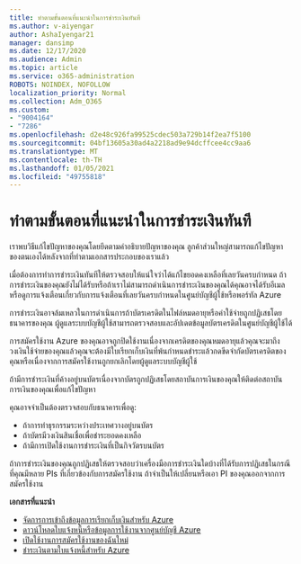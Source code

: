 ```yaml
---
title: ทำตามขั้นตอนที่แนะนำในการชำระเงินทันที
ms.author: v-aiyengar
author: AshaIyengar21
manager: dansimp
ms.date: 12/17/2020
ms.audience: Admin
ms.topic: article
ms.service: o365-administration
ROBOTS: NOINDEX, NOFOLLOW
localization_priority: Normal
ms.collection: Adm_O365
ms.custom:
- "9004164"
- "7286"
ms.openlocfilehash: d2e48c926fa99525cdec503a729b14f2ea7f5100
ms.sourcegitcommit: 04bf13605a30ad4a2218ad9e94dcffcee4cc9aa6
ms.translationtype: MT
ms.contentlocale: th-TH
ms.lasthandoff: 01/05/2021
ms.locfileid: "49755818"
---
```

# <a name="make-immediate-payment---recommended-steps"></a>ทำตามขั้นตอนที่แนะนำในการชำระเงินทันที

เราพบวิธีแก้ไขปัญหาของคุณโดยยึดตามคำอธิบายปัญหาของคุณ ลูกค้าส่วนใหญ่สามารถแก้ไขปัญหาของตนเองได้หลังจากที่ทำตามเอกสารประกอบของเราแล้ว

เมื่อต้องการทำการชำระเงินทันทีให้ตรวจสอบให้แน่ใจว่าได้แก้ไขยอดคงเหลือที่เลยวันครบกำหนด ถ้าการชำระเงินของคุณยังไม่ได้รับหรือถ้าเราไม่สามารถดำเนินการชำระเงินของคุณได้คุณอาจได้รับอีเมลหรือดูการแจ้งเตือนเกี่ยวกับการแจ้งเตือนที่เลยวันครบกำหนดในศูนย์บัญชีผู้ใช้หรือพอร์ทัล Azure 

การชำระเงินอาจล้มเหลวในการดำเนินการถ้าบัตรเครดิตในไฟล์หมดอายุหรือค่าใช้จ่ายถูกปฏิเสธโดยธนาคารของคุณ ผู้ดูแลระบบบัญชีผู้ใช้สามารถตรวจสอบและอัปเดตข้อมูลบัตรเครดิตในศูนย์บัญชีผู้ใช้ได้ 

การสมัครใช้งาน Azure ของคุณอาจถูกปิดใช้งานเนื่องจากเครดิตของคุณหมดอายุแล้วคุณจะมาถึงวงเงินใช้จ่ายของคุณแล้วคุณจะต้องมีใบเรียกเก็บเงินที่พ้นกำหนดชำระแล้วกดขีดจำกัดบัตรเครดิตของคุณหรือเนื่องจากการสมัครใช้งานถูกยกเลิกโดยผู้ดูแลระบบบัญชีผู้ใช้  

ถ้ามีการชำระเงินที่ค้างอยู่บนบัตรเนื่องจากบัตรถูกปฏิเสธโดยสถาบันการเงินของคุณให้ติดต่อสถาบันการเงินของคุณเพื่อแก้ไขปัญหา  

คุณอาจจำเป็นต้องตรวจสอบกับธนาคารเพื่อดู:

- ถ้าการทำธุรกรรมระหว่างประเทศวางอยู่บนบัตร 
- ถ้าบัตรมีวงเงินสินเชื่อเพื่อชำระยอดคงเหลือ 
- ถ้ามีการเปิดใช้งานการชำระเงินที่เป็นกิจวัตรบนบัตร 

ถ้าการชำระเงินของคุณถูกปฏิเสธให้ตรวจสอบว่าเครื่องมือการชำระเงินใดบ้างที่ได้รับการปฏิเสธในกรณีที่คุณมีหลาย PIs ที่เกี่ยวข้องกับการสมัครใช้งาน ถ้าจำเป็นให้เปลี่ยนหรือเอา PI ของคุณออกจากการสมัครใช้งาน 

**เอกสารที่แนะนำ** 

- [จัดการการเข้าถึงข้อมูลการเรียกเก็บเงินสำหรับ Azure](https://docs.microsoft.com/azure/billing/billing-manage-access?WT.mc_id=Portal-Microsoft_Azure_Support)
- [ดาวน์โหลดใบแจ้งหนี้หรือข้อมูลการใช้งานจากศูนย์บัญชี Azure](https://docs.microsoft.com/azure/billing/billing-download-azure-invoice-daily-usage-date?WT.mc_id=Portal-Microsoft_Azure_Support)
- [เปิดใช้งานการสมัครใช้งานของฉันใหม่](https://docs.microsoft.com/azure/billing/billing-subscription-become-disable?WT.mc_id=Portal-Microsoft_Azure_Support)
- [ชำระเงินตามใบแจ้งหนี้สำหรับ Azure](https://docs.microsoft.com/azure/cost-management-billing/manage/pay-by-invoice) 